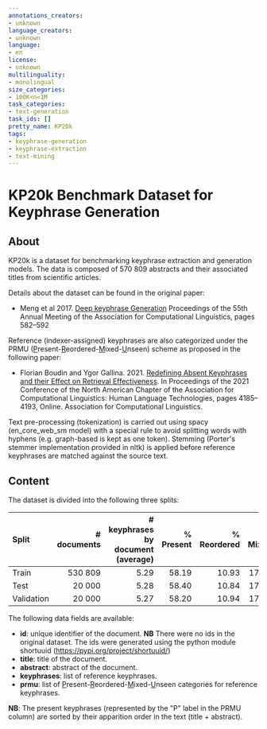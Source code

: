 ```yaml
---
annotations_creators:
- unknown
language_creators:
- unknown
language:
- en
license:
- unknown
multilinguality:
- monolingual
size_categories:
- 100K<n<1M
task_categories:
- text-generation
task_ids: []
pretty_name: KP20k
tags:
- keyphrase-generation
- keyphrase-extraction
- text-mining
---
```


# KP20k Benchmark Dataset for Keyphrase Generation

## About

KP20k is a dataset for benchmarking keyphrase extraction and generation models.
The data is composed of 570 809 abstracts and their associated titles from scientific articles.

Details about the dataset can be found in the original paper:
- Meng et al 2017.
  [Deep keyphrase Generation](https://aclanthology.org/P17-1054.pdf)
  Proceedings of the 55th Annual Meeting of the Association for Computational Linguistics, pages 582–592
  
Reference (indexer-assigned) keyphrases are also categorized under the PRMU (<u>P</u>resent-<u>R</u>eordered-<u>M</u>ixed-<u>U</u>nseen) scheme as proposed in the following paper:
 - Florian Boudin and Ygor Gallina. 2021.
   [Redefining Absent Keyphrases and their Effect on Retrieval Effectiveness](https://aclanthology.org/2021.naacl-main.330/). 
   In Proceedings of the 2021 Conference of the North American Chapter of the Association for Computational Linguistics: Human Language Technologies, pages 4185–4193, Online. Association for Computational Linguistics.
   
Text pre-processing (tokenization) is carried out using spacy (en_core_web_sm model) with a special rule to avoid splitting words with hyphens (e.g. graph-based is kept as one token). Stemming (Porter's stemmer implementation provided in nltk) is applied before reference keyphrases are matched against the source text.   
  
## Content

The dataset is divided into the following three splits:

| Split      | # documents | # keyphrases by document (average) | % Present | % Reordered | % Mixed | % Unseen |
| :--------- | ----------: | -----------:                       | --------: | ----------: | ------: | -------: |
| Train      | 530 809     |                5.29                |   58.19   | 10.93       | 17.36   |   13.52  |
| Test       | 20 000      |                5.28                |   58.40   | 10.84       | 17.20   |   13.56  |
| Validation | 20 000      |                5.27                |   58.20   | 10.94       | 17.26   |   13.61  |


The following data fields are available:
- **id**: unique identifier of the document. **NB** There were no ids in the original dataset. The ids were generated using the python module shortuuid (https://pypi.org/project/shortuuid/)
- **title**: title of the document.
- **abstract**: abstract of the document.
- **keyphrases**: list of reference keyphrases.
- **prmu**: list of <u>P</u>resent-<u>R</u>eordered-<u>M</u>ixed-<u>U</u>nseen categories for reference keyphrases.

**NB**: The present keyphrases (represented by the "P" label in the PRMU column) are sorted by their apparition order in the text (title + abstract).